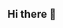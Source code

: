 ## Hi there 👋

<!--
**Delmuu/Delmuu** is a ✨ _special_ ✨ repository because its `README.md` (this file) appears on your GitHub profile.

Here are some ideas to get you started:

- 🔭 I’m currently working on studying
- 🌱 I’m currently learning Git and GitHub
- 👯 I’m looking to collaborate on nothing
- 💬 Ask me about nothing
- 📫 How to reach me: Here
- ⚡ Fun fact: Lika samma
-->
